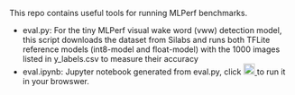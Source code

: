 This repo contains useful tools for running MLPerf benchmarks.
- eval.py: For the tiny MLPerf visual wake word (vww) detection model, this script downloads the dataset from Silabs and runs both TFLite reference models (int8-model and float-model) with the 1000 images listed in y_labels.csv to measure their accuracy
- eval.ipynb: Jupyter notebook generated from eval.py, click  <a href="https://colab.research.google.com/github/OpenMachine-ai/mlperf-tools/blob/main/eval.ipynb"> <img src="https://colab.research.google.com/assets/colab-badge.svg" alt="Colab" height="20"> </a> to run it in your browswer.
